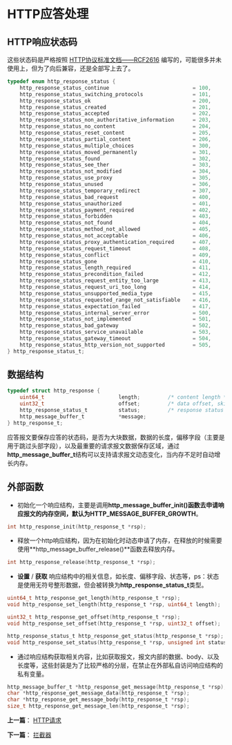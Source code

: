 # HTTP应答处理

## HTTP响应状态码

这些状态码是严格按照 [HTTP协议标准文档——RCF2616](https://tools.ietf.org/html/rfc2616) 编写的，可能很多并未使用上，但为了向后兼容，还是全部写上去了。

```c
typedef enum http_response_status {
    http_response_status_continue                           = 100,      /* informational 1xx  */
    http_response_status_switching_protocols                = 101,
    http_response_status_ok                                 = 200,      /* successful 2xx */
    http_response_status_created                            = 201,
    http_response_status_accepted                           = 202,
    http_response_status_non_authoritative_information      = 203,
    http_response_status_no_content                         = 204,
    http_response_status_reset_content                      = 205,
    http_response_status_partial_content                    = 206,
    http_response_status_multiple_choices                   = 300,      /* redirection 3xx */
    http_response_status_moved_permanently                  = 301,
    http_response_status_found                              = 302,
    http_response_status_see_ther                           = 303,
    http_response_status_not_modified                       = 304,
    http_response_status_use_proxy                          = 305,
    http_response_status_unused                             = 306,      /* unused */
    http_response_status_temporary_redirect                 = 307,
    http_response_status_bad_request                        = 400,      /* client error 4xx */  
    http_response_status_unauthorized                       = 401,
    http_response_status_payment_required                   = 402,      /* this code is reserved for future use */
    http_response_status_forbidden                          = 403,
    http_response_status_not_found                          = 404,
    http_response_status_method_not_allowed                 = 405,
    http_response_status_not_acceptable                     = 406,
    http_response_status_proxy_authentication_required      = 407,
    http_response_status_request_timeout                    = 408,
    http_response_status_conflict                           = 409,
    http_response_status_gone                               = 410,
    http_response_status_length_required                    = 411,
    http_response_status_precondition_failed                = 412,
    http_response_status_request_entity_too_large           = 413,
    http_response_status_request_uri_too_long               = 414,
    http_response_status_unsupported_media_type             = 415,
    http_response_status_requested_range_not_satisfiable    = 416,
    http_response_status_expectation_failed                 = 417,
    http_response_status_internal_server_error              = 500,         /* server error 5xx */
    http_response_status_not_implemented                    = 501,
    http_response_status_bad_gateway                        = 502,
    http_response_status_service_unavailable                = 503,
    http_response_status_gateway_timeout                    = 504,
    http_response_status_http_version_not_supported         = 505,
} http_response_status_t;
```

## 数据结构

```c
typedef struct http_response {
    uint64_t                        length;         /* content length */
    uint32_t                        offset;         /* data offset, skip header */
    http_response_status_t          status;         /* response status code */
    http_message_buffer_t           *message;
} http_response_t;
```

应答报文要保存应答的状态码，是否为大块数据，数据的长度，偏移字段（主要是用于跳过头部字段），以及最重要的请求报文数据保存区域，通过**http_message_buffer_t**结构可以支持请求报文动态变化，当内存不足时自动增长内存。


## 外部函数

- 初始化一个响应结构，主要是调用**http_message_buffer_init()**函数去申请响应报文的内存空间，默认为**HTTP_MESSAGE_BUFFER_GROWTH**。

```c
int http_response_init(http_response_t *rsp);
```

- 释放一个http响应结构，因为在初始化时动态申请了内存，在释放的时候需要使用**http_message_buffer_release()**函数去释放内存。

```c
int http_response_release(http_response_t *rsp);
```

- **设置** / **获取** 响应结构中的相关信息，如长度、偏移字段、状态等，ps：状态是使用无符号整形数据，但会被转换为**http_response_status_t**类型。

```c
uint64_t http_response_get_length(http_response_t *rsp);
void http_response_set_length(http_response_t *rsp, uint64_t length);

uint32_t http_response_get_offset(http_response_t *rsp);
void http_response_set_offset(http_response_t *rsp, uint32_t offset);

http_response_status_t http_response_get_status(http_response_t *rsp);
void http_response_set_status(http_response_t *rsp, unsigned int status);
```

- 通过响应结构获取相关内容，比如获取报文，报文内部的数据、body、以及长度等，这些封装是为了比较严格的分层，在禁止在外部私自访问响应结构的私有变量。

```c
http_message_buffer_t *http_response_get_message(http_response_t *rsp);
char *http_response_get_message_data(http_response_t *rsp);
char *http_response_get_message_body(http_response_t *rsp);
size_t http_response_get_message_len(http_response_t *rsp);
```



**上一篇**： [HTTP请求](./request.md)

**下一篇**： [拦截器](./interceptor.md)

